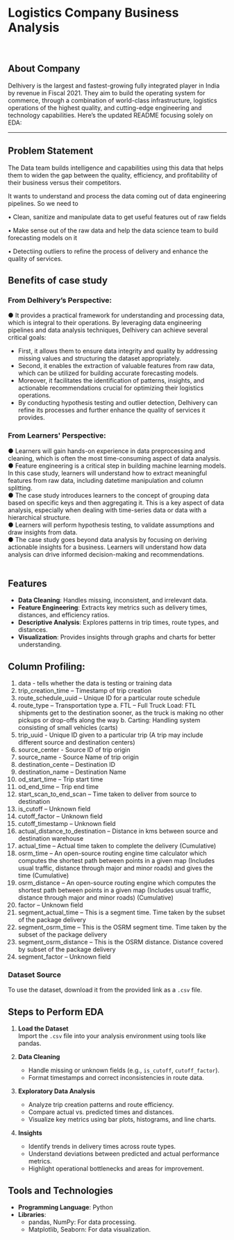 # **Logistics Company Business Analysis**
<br>

## **About Company**
Delhivery is the largest and fastest-growing fully integrated player in India by revenue in Fiscal 2021. They aim to build the operating system for commerce, through a combination of world-class infrastructure, logistics operations of the highest quality, and cutting-edge engineering and technology capabilities.
Here’s the updated README focusing solely on EDA:  

---

## **Problem Statement**

The Data team builds intelligence and capabilities using this data that helps them to widen the gap between the quality, efficiency, and profitability of their business versus their competitors.

It wants to understand and process the data coming out of data engineering pipelines. So we need to

• Clean, sanitize and manipulate data to get useful features out of raw fields

• Make sense out of the raw data and help the data science team to build forecasting models on it

• Detectiing outliers to refine the process of delivery and enhance the quality of services.


## **Benefits of case study**
### From Delhivery’s Perspective: <br>
● It provides a practical framework for understanding and processing data, which is integral to their operations. By leveraging data engineering pipelines and data analysis techniques, Delhivery can achieve several critical goals:<br>
- First, it allows them to ensure data integrity and quality by addressing missing values and structuring the dataset appropriately.<br>
- Second, it enables the extraction of valuable features from raw data, which can be utilized for building accurate forecasting models.<br>
- Moreover, it facilitates the identification of patterns, insights, and actionable recommendations crucial for optimizing their logistics operations.<br>
- By conducting hypothesis testing and outlier detection, Delhivery can refine its processes and further enhance the quality of services it provides.<br>

### From Learners' Perspective:<br>
● Learners will gain hands-on experience in data preprocessing and cleaning, which is
often the most time-consuming aspect of data analysis.<br>
● Feature engineering is a critical step in building machine learning models. In this case
study, learners will understand how to extract meaningful features from raw data,
including datetime manipulation and column splitting.<br>
● The case study introduces learners to the concept of grouping data based on specific
keys and then aggregating it. This is a key aspect of data analysis, especially when
dealing with time-series data or data with a hierarchical structure.<br>
● Learners will perform hypothesis testing, to validate assumptions and draw insights
from data.<br>
● The case study goes beyond data analysis by focusing on deriving actionable insights
for a business. Learners will understand how data analysis can drive informed
decision-making and recommendations.<br><br>
 

## Features  
- **Data Cleaning**: Handles missing, inconsistent, and irrelevant data.  
- **Feature Engineering**: Extracts key metrics such as delivery times, distances, and efficiency ratios.  
- **Descriptive Analysis**: Explores patterns in trip times, route types, and distances.  
- **Visualization**: Provides insights through graphs and charts for better understanding.  


## **Column Profiling:**
1. data - tells whether the data is testing or training data
2. trip_creation_time – Timestamp of trip creation
3. route_schedule_uuid – Unique ID for a particular route schedule
4. route_type – Transportation type
a. FTL – Full Truck Load: FTL shipments get to the destination sooner, as the truck
is making no other pickups or drop-offs along the way
b. Carting: Handling system consisting of small vehicles (carts)
5. trip_uuid - Unique ID given to a particular trip (A trip may include different source and
destination centers)
6. source_center - Source ID of trip origin
7. source_name - Source Name of trip origin
8. destination_cente – Destination ID
9. destination_name – Destination Name
10. od_start_time – Trip start time
11. od_end_time – Trip end time
12. start_scan_to_end_scan – Time taken to deliver from source to destination
13. is_cutoff – Unknown field
14. cutoff_factor – Unknown field
15. cutoff_timestamp – Unknown field
16. actual_distance_to_destination – Distance in kms between source and destination
warehouse
17. actual_time – Actual time taken to complete the delivery (Cumulative)
18. osrm_time – An open-source routing engine time calculator which computes the
shortest path between points in a given map (Includes usual traffic, distance through
major and minor roads) and gives the time (Cumulative)
19. osrm_distance – An open-source routing engine which computes the shortest path
between points in a given map (Includes usual traffic, distance through major and minor
roads) (Cumulative)
20. factor – Unknown field
21. segment_actual_time – This is a segment time. Time taken by the subset of the
package delivery
22. segment_osrm_time – This is the OSRM segment time. Time taken by the subset of the
package delivery
23. segment_osrm_distance – This is the OSRM distance. Distance covered by subset of
the package delivery
24. segment_factor – Unknown field


### Dataset Source  
To use the dataset, download it from the provided link as a `.csv` file.  

## Steps to Perform EDA  
1. **Load the Dataset**  
   Import the `.csv` file into your analysis environment using tools like pandas.  

2. **Data Cleaning**  
   - Handle missing or unknown fields (e.g., `is_cutoff`, `cutoff_factor`).  
   - Format timestamps and correct inconsistencies in route data.  

3. **Exploratory Data Analysis**  
   - Analyze trip creation patterns and route efficiency.  
   - Compare actual vs. predicted times and distances.  
   - Visualize key metrics using bar plots, histograms, and line charts.  

4. **Insights**  
   - Identify trends in delivery times across route types.  
   - Understand deviations between predicted and actual performance metrics.  
   - Highlight operational bottlenecks and areas for improvement.  

## Tools and Technologies  
- **Programming Language**: Python  
- **Libraries**:  
  - pandas, NumPy: For data processing.  
  - Matplotlib, Seaborn: For data visualization.  
